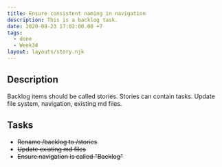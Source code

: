 ```yaml
---
title: Ensure consistent naming in navigation
description: This is a backlog task.
date: 2020-08-23 17:02:00.00 +7
tags:
  - done
  - Week34
layout: layouts/story.njk
---
```

## Description

Backlog items should be called stories. Stories can contain tasks. Update file system, navigation, existing md files.

## Tasks

- ~~Rename /backlog to /stories~~
- ~~Update existing md files~~
- ~~Ensure navigation is called "Backlog"~~




